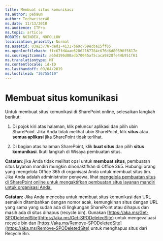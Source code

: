 ```yaml
---
title: Membuat situs komunikasi
ms.author: pebaum
author: Techwriter40
ms.date: 11/13/2018
ms.audience: ITPro
ms.topic: article
ROBOTS: NOINDEX, NOFOLLOW
localization_priority: Normal
ms.assetid: 03a23778-ded1-4131-ba9c-59ecba15ff05
ms.openlocfilehash: ffc67fd4aae62862167784c676d6d80390f5617e
ms.sourcegitcommit: a65d196d00adb70045af5caca9828fe44b951f61
ms.translationtype: MT
ms.contentlocale: id-ID
ms.lasthandoff: 09/04/2019
ms.locfileid: "36755419"
---
```

# <a name="create-a-communication-site"></a>Membuat situs komunikasi

Untuk membuat situs komunikasi di SharePoint online, selesaikan langkah berikut: 
  
1. Di pojok kiri atas halaman, klik peluncur aplikasi dan pilih ubin SharePoint. Jika Anda tidak melihat ubin SharePoint, klik **situs** atau **semua aplikasi** jika SharePoint tidak terlihat. 
    
2. Di bagian atas halaman SharePoint, klik **buat situs** dan pilih **situs komunikasi**. Ikuti langkah di Wisaya pembuatan situs. 
    
 **Catatan**: jika Anda tidak melihat opsi untuk **membuat situs**, pembuatan situs layanan mandiri mungkin dinonaktifkan di Office 365. Hubungi orang yang mengelola Office 365 di organisasi Anda untuk membuat situs tim. Jika Anda adalah administrator penyewa, lihat [mengelola pembuatan situs di SharePoint online untuk mengaktifkan pembuatan situs layanan mandiri untuk organisasi Anda.](https://go.microsoft.com/fwlink/?linkid=2018780)
  
 **Catatan:** Jika Anda mencoba untuk membuat situs komunikasi dan URL semakin ditambahkan dengan nomor acak, kemungkinan situs dengan URL yang sama yang sudah ada di lingkungan SharePoint atau dihapus dan masih ada di situs dihapus (recycle bin). Gunakan [https://aka.ms/Get-SPODeletedSite](https://aka.ms/Get-SPODeletedSite) untuk mengevaluasi recycle bin dan [https://aka.ms/Remove-SPODeletedSite](https://aka.ms/Remove-SPODeletedSite) untuk menghapus situs dari Recycle Bin. 
  

